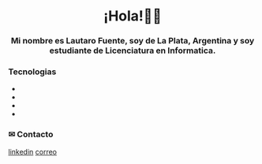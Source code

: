 <h1 align="center">¡Hola!👋🦊</h1>

<h3 align="center">Mi nombre es Lautaro Fuente, soy de La Plata, Argentina y  soy estudiante de Licenciatura en Informatica. </h3>



### Tecnologias
-
-
-
-

### ✉ Contacto
<a href="https://www.linkedin.com/in/lautaro-fuente-868b752ba/" target="_blank">linkedin</a>
<a href="mailto:lautaro.fuente@yahoo.com" target="_blank">correo</a>

